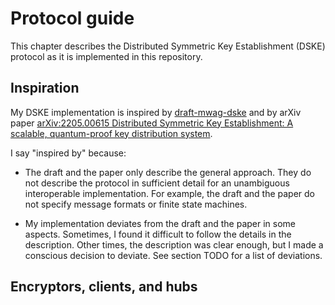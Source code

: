 # Protocol guide

This chapter describes the Distributed Symmetric Key Establishment (DSKE) protocol as it is
implemented in this repository.

## Inspiration

My DSKE implementation is inspired by
[draft-mwag-dske](https://datatracker.ietf.org/doc/draft-mwag-dske/)
and by arXiv paper
[arXiv:2205.00615 Distributed Symmetric Key Establishment: A scalable, quantum-proof key distribution system](https://arxiv.org/abs/2205.00615).

I say "inspired by" because:

 * The draft and the paper only describe the general approach.
   They do not describe the protocol in sufficient detail for an unambiguous interoperable
   implementation.
   For example, the draft and the paper do not specify message formats or finite state machines.

 * My implementation deviates from the draft and the paper in some aspects.
   Sometimes, I found it difficult to follow the details in the description.
   Other times, the description was clear enough, but I made a conscious decision to deviate.
   See section TODO for a list of deviations.

## Encryptors, clients, and hubs


